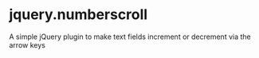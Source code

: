 jquery.numberscroll
===================

A simple jQuery plugin to make text fields increment or decrement via the arrow keys